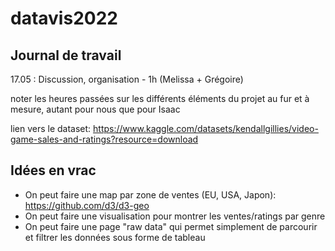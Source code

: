 # datavis2022

## Journal de travail
17.05 : Discussion, organisation - 1h (Melissa + Grégoire)

noter les heures passées sur les différents éléments du projet au fur et à mesure, autant pour nous que pour Isaac

lien vers le dataset: https://www.kaggle.com/datasets/kendallgillies/video-game-sales-and-ratings?resource=download

## Idées en vrac
 - On peut faire une map par zone de ventes (EU, USA, Japon): https://github.com/d3/d3-geo
 - On peut faire une visualisation pour montrer les ventes/ratings par genre
 - On peut faire une page "raw data" qui permet simplement de parcourir et filtrer les données sous forme de tableau

